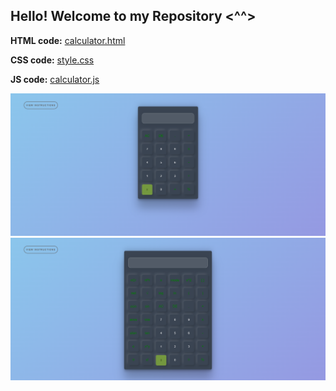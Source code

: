 ## Hello! Welcome to my Repository <^^>

**HTML code:** [calculator.html](https://github.com/sinster23/Scientific-Calculator/blob/main/calculator.html)

**CSS code:** [style.css](https://github.com/sinster23/Scientific-Calculator/blob/main/styles.css)

**JS code:** [calculator.js](https://github.com/sinster23/Scientific-Calculator/blob/main/calculator.js)



![Scientific Calculator](https://github.com/sinster23/Screenshots/blob/main/calcss1.png)
![Scientific Calculator](https://github.com/sinster23/Screenshots/blob/main/calcss2.png)

